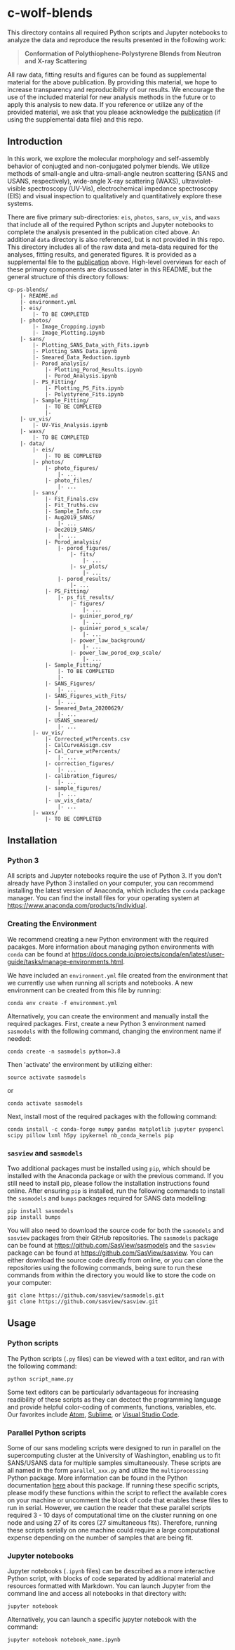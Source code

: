 # c-wolf-blends

This directory contains all required Python scripts and Jupyter notebooks to analyze the data and reproduce the results presented in the following work:

> <a name="pub"></a> **Conformation of Polythiophene-Polystyrene Blends from Neutron and X-ray Scattering**

All raw data, fitting results and figures can be found as supplemental material for the above publication. By providing this material, we hope to increase transparency and reproducibility of our results. We encourage the use of the included material for new analysis methods in the future or to apply this analysis to new data. If you reference or utilize any of the provided material, we ask that you please acknowledge the [publication](#pub) (if using the supplemental data file) and this repo.

## Introduction

In this work, we explore the molecular morphology and self-assembly behavior of conjugted and non-conjugated polymer blends. We utilize methods of small-angle and ultra-small-angle neutron scattering (SANS and USANS, respectively), wide-angle X-ray scattering (WAXS), ultraviolet-visible spectroscopy (UV-Vis), electrochemical impedance spectroscopy (EIS) and visual inspection to qualitatively and quantitatively explore these systems. 

There are five primary sub-directories: `eis`, `photos`, `sans`, `uv_vis`, and `waxs` that include all of the required Python scripts and Jupyter notebooks to complete the analysis presented in the publication cited above. An additional `data` directory is also referenced, but is not provided in this repo. This directory includes all of the raw data and meta-data required for the analyses, fitting results, and generated figures. It is provided as a supplemental file to the [publication](#pub) above. High-level overviews for each of these primary components are discussed later in this README, but the general structure of this directory follows:

    cp-ps-blends/
        |- README.md
        |- environment.yml
        |- eis/
            |- TO BE COMPLETED
        |- photos/
            |- Image_Cropping.ipynb
            |- Image_Plotting.ipynb
        |- sans/
            |- Plotting_SANS_Data_with_Fits.ipynb
            |- Plotting_SANS_Data.ipynb
            |- Smeared_Data_Reduction.ipynb
            |- Porod_analysis/
                |- Plotting_Porod_Results.ipynb
                |- Porod_Analysis.ipynb  
            |- PS_Fitting/
                |- Plotting_PS_Fits.ipynb
                |- Polystyrene_Fits.ipynb
            |- Sample_Fitting/
                |- TO BE COMPLETED
                |-
        |- uv_vis/
            |- UV-Vis_Analysis.ipynb
        |- waxs/
            |- TO BE COMPLETED
        |- data/
            |- eis/
                |- TO BE COMPLETED
            |- photos/
                |- photo_figures/
                    |- ...
                |- photo_files/
                    |- ...
            |- sans/
                |- Fit_Finals.csv
                |- Fit_Truths.csv
                |- Sample_Info.csv
                |- Aug2019_SANS/
                    |- ...
                |- Dec2019_SANS/
                    |- ...
                |- Porod_analysis/
                    |- porod_figures/
                        |- fits/
                            |- ...
                        |- sv_plots/
                            |- ...
                    |- porod_results/
                        |- ...    
                |- PS_Fitting/
                    |- ps_fit_results/
                        |- figures/
                            |- ...
                        |- guinier_porod_rg/
                            |- ...
                        |- guinier_porod_s_scale/
                            |- ...
                        |- power_law_background/
                            |- ...
                        |- power_law_porod_exp_scale/
                            |- ...
                |- Sample_Fitting/
                    |- TO BE COMPLETED
                    |- 
                |- SANS_Figures/
                    |- ...
                |- SANS_Figures_with_Fits/
                    |- ...
                |- Smeared_Data_20200629/
                    |- ...
                |- USANS_smeared/
                    |- ...
            |- uv_vis/
                |- Corrected_wtPercents.csv
                |- CalCurveAssign.csv
                |- Cal_Curve_wtPercents/
                    |- ...
                |- correction_figures/
                    |- ...
                |- calibration_figures/
                    |- ...
                |- sample_figures/
                    |- ...
                |- uv_vis_data/
                    |- ...
            |- waxs/
                |- TO BE COMPLETED

## Installation

### Python 3

All scripts and Jupyter notebooks require the use of Python 3. If you don't already have Python 3 installed on your computer, you can recommend installing the latest version of Anaconda, which includes the `conda` package manager. You can find the install files for your operating system at <https://www.anaconda.com/products/individual>.

### Creating the Environment 

We recommend creating a new Python environment with the required pacakges. More information about managing python environments with `conda` can be found at <https://docs.conda.io/projects/conda/en/latest/user-guide/tasks/manage-environments.html>. 

We have included an `environment.yml` file created from the environment that we currently use when running all scripts and notebooks. A new environment can be created from this file by running:

    conda env create -f environment.yml

Alternatively, you can create the environment and manually install the required packages. First, create a new Python 3 environment named `sasmodels` with the following command, changing the environment name if needed:

    conda create -n sasmodels python=3.8

Then 'activate' the environment by utilizing either:

    source activate sasmodels  

or  

    conda activate sasmodels
    
Next, install most of the required packages with the following command:

    conda install -c conda-forge numpy pandas matplotlib jupyter pyopencl scipy pillow lxml h5py ipykernel nb_conda_kernels pip
    
### `sasview` and `sasmodels`

Two additional packages must be installed using `pip`, which should be installed with the Anaconda package or with the previous command. If you still need to install pip, please follow the installation instructions found online. After ensuring `pip` is installed, run the following commands to install the `sasmodels` and `bumps` packages required for SANS data modelling:

    pip install sasmodels
    pip install bumps
    
You will also need to download the source code for both the `sasmodels` and `sasview` packages from their GitHub repositories. The `sasmodels` package can be found at <https://github.com/SasView/sasmodels> and the `sasview` package can be found at <https://github.com/SasView/sasview>. You can either download the source code directly from online, or you can clone the repositories using the following commands, being sure to run these commands from within the directory you would like to store the code on your computer:

    git clone https://github.com/sasview/sasmodels.git
    git clone https://github.com/sasview/sasview.git
    


## Usage

### Python scripts

The Python scripts (`.py` files) can be viewed with a text editor, and ran with the following command:

    python script_name.py

Some text editors can be particularly advantageous for increasing readibility of these scripts as they can dectect the programming language and provide helpful color-coding of comments, functions, variables, etc. Our favorites include [Atom](https://atom.io/), [Sublime](https://www.sublimetext.com/), or [Visual Studio Code](https://code.visualstudio.com/).

### Parallel Python scripts

Some of our sans modeling scripts were designed to run in parallel on the supercomputing cluster at the University of Washington, enabling us to fit SANS/USANS data for multiple samples simultaneously. These scripts are all named in the form `parallel_xxx.py` and utilize the `multiprocessing` Python package. More information can be found in the Python documentation [here](https://docs.python.org/3/library/multiprocessing.html) about this package. If running these specific scripts, please modify these functions within the script to reflect the available cores on your machine or uncomment the block of code that enables these files to run in serial. However, we caution the reader that these parallel scripts required 3 - 10 days of computational time on the cluster running on one node and using 27 of its cores (27 simultaneous fits). Therefore, running these scripts serially on one machine could require a large computational expense depending on the number of samples that are being fit.

### Jupyter notebooks

Jupyter notebooks (`.ipynb` files) can be described as a more interactive Python script, with blocks of code separated by additional material and resources formatted with Markdown. You can launch Jupyter from the command line and access all notebooks in that directory with:

    jupyter notebook
    
Alternatively, you can launch a specific jupyter notebook with the command:

    jupyter notebook notebook_name.ipynb

<!--
## Sub-Directory Overviews

This section provides the user with high level descriptions of the five primary sub-directories, their contents, and the general analysis approach. The goal is to provide the user with enough information to help them find specific scripts, notebooks, or figures they may be interested in. However, we encourage the reader to explore the detailed comments and Markdown cells provided within each Python script or Jupyter ntoebook for step-by-step information.

### `photos`

Visual inspection of the samples was one of the first analyses performed after creating the solid films of conjugated polymer and polystyrene blends. The color provided the first clues of conformation changes within the conjugated phase. The original sample photos can be found at `data/photos/photo_files/`. The photos were then cropped using the `Image_Cropping.ipynb` notebook and arranged into the manuscript figures in `Image_Plotting.ipynb`. These figures can be found in the `data/photo_figures/` directory.

### `uv_vis`

Ultraviolet-visible spectroscopy, or UV-Vis, was performed to determine accurate concentrations in solid blends of a conjugated polymer and deuterated polystyrene. Three sections of each solid film were dissolved in chloroboenzene (replicates) and compared against a calibration curve created from solutions with known conjugated polymer and polystyrene amounts. This data was particularly important for modeling of the SANS data.

The raw UV-Vis data collected for both the solid sample replicates and the calibration curve solutions can be found at `data/uv_vis/uv_vis_data/`. Additional calibration curve data, including the known conjugated polymer concentration for each solution and the assignment of each sample to the appropriate calibration curve, is provided in the `data/Cal_Curve_wtPercents/` directory and `data/CalCurveAssign.csv` file, respectively. Finally, the complete analysis process can be found in the `UV-Vis_Analysis.ipynb` notebook. These results, including the calibrated wt% and vol% for each sample, are saved to the `data/Corrected_wtPercents.csv` file, which is referenced by the `sans`, `waxs`, and `eis` analyses.

### `sans`

Small-angle and ultra-small-angle neutron scattering data (SANS and USANS, respectively) were collected for solid blends of a conjugated polymer with deuterated polystyrene to quantitatively describe the phase interfaces as well as the shapes and sizes of formed 3D structures.

In the `data/sans` directory, the raw SANS and USANS can be found in `data/sans/Aug2019_SANS/`, `data/sans/Dec2019_SANS/` and `data/sans/USANS_smeared/` folders. The notebooks `Smeared_Data_Reduction.ipynb` compiles the SANS and USANS data for each sample, trims any noise from the data, and saves the final form in the folder `data/sans/Smeared_Data_20200629/`. Finally, the `Plotting_SANS_Data.ipynb` notebook plots this final data into concentration series of the conjugated polymer phase and saves them in the `SANS_Figures/` directory. The `data/sans/Sample_Info.csv` file is ued by these scripts (and many others) to define information about each sample, including the specific conjugated polymer and matrix polymer used as well as the assigned sample key. All scripts included here utilize these sample keys to easily track samples across all the different analyses. 

The Porod analysis was first performed to describe the interface between conjugated and non-conjugated components of the blend. This analysis can be found at `sans/Porod_analysis/`. Included are two notebooks, the first, `Porod_Analysis.ipynb`, automates the Porod fit for all samples and records that information in the `data/sans/Porod_analysis/porod_results/` directory. The second, `Plotting_Porod_Results.ipynb`, plots these fits (and the extracted data) and saves them in the `data/sans/Porod_analysis/porod_figures/` directory. 

A combined model was fit to all SANS/USANS profiles to account for both the polystyrene and conjugated polymer phases (more information can be found in the manuscript regarding these models). First, the polystyrene contribution was captured by performing simultaneous fits of the pure polystyrene control samples using the Guinier-Porod model. These results can be found in the `sans/PS_Fitting/` directory. The `Polystyrene_Fits.ipynb` notebook automates this fitting process, saving the results in sub-directories of the `data/sans/PS_Fitting/ps_fit_results/` directory. The fitting process was broken down into multiple steps, as discussed more thoroughly in the notebook. The `Plotting_PS_Fits.ipynb` notebook then plots these final fits, saving them to the `data/sans/PS_Fitting/ps_fit_results/figures` directory.

All combined fitting procedures can be found in the `sans/Sample_Fitting/` directory. In the `data/sans` directory, the `Fit_Truths.csv` file is referenced by these fitting scripts to determine which samples need to be fit with specific combined models. After the fits are completed and evaluated manually by the others, the final combined model for each sample was recorded in the `Fit_Finals.csv` file in the `data/sans` directory. [TO BE COMPLETED ONCE WE NARROW THESE DOWN].

### `waxs`


### `eis`
-->

    
    
    
